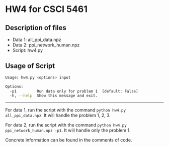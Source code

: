 # HW4 for CSCI 5461 


## Description of files 

 - Data 1: all_ppi_data.npz 
 - Data 2: ppi_network_human.npz 
 - Script: hw4.py 

## Usage of Script

```bash
Usage: hw4.py <options> input

Options:
  -p1         Run data only for problem 1  [default: False]
  -h, --help  Show this message and exit.
```
----
For data 1, run the script with the command `python hw4.py all_ppi_data.npz`. It will handle the problem 1, 2, 3.

For data 2, run the script with the command `python hw4.py ppi_network_human.npz -p1`. It will handle only the problem 1. 

Concrete information can be found in the comments of code. 

